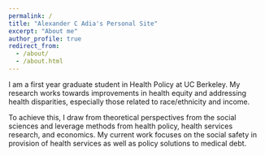 ```yaml
---
permalink: /
title: "Alexander C Adia's Personal Site"
excerpt: "About me"
author_profile: true
redirect_from: 
  - /about/
  - /about.html
---
```


I am a first year graduate student in Health Policy at UC Berkeley. My research works towards improvements in health equity and addressing health disparities, especially those related to race/ethnicity and income. 

To achieve this, I draw from theoretical perspectives from the social sciences and leverage methods from health policy, health services research, and economics. My current work focuses on the social safety in provision of health services as well as policy solutions to medical debt. 